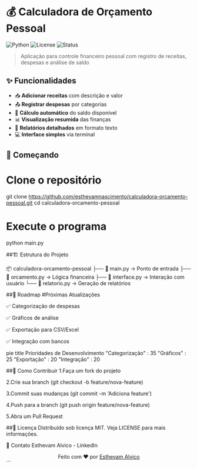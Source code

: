 # 💰 Calculadora de Orçamento Pessoal

![Python](https://img.shields.io/badge/python-3.8+-blue?logo=python&logoColor=white)
![License](https://img.shields.io/badge/license-MIT-green)
![Status](https://img.shields.io/badge/status-stable-brightgreen)

> Aplicação para controle financeiro pessoal com registro de receitas, despesas e análise de saldo

## ✨ Funcionalidades

- 📥 **Adicionar receitas** com descrição e valor
- 📤 **Registrar despesas** por categorias
- 🧮 **Cálculo automático** do saldo disponível
- 📊 **Visualização resumida** das finanças
- 📄 **Relatórios detalhados** em formato texto
- 💻 **Interface simples** via terminal

## 🚀 Começando

# Clone o repositório
git clone https://github.com/esthevamnascimento/calculadora-orcamento-pessoal.git
cd calculadora-orcamento-pessoal

# Execute o programa
python main.py

##🏗️ Estrutura do Projeto

📦 calculadora-orcamento-pessoal
├── 📜 main.py          → Ponto de entrada
├── 📜 orcamento.py     → Lógica financeira
├── 📜 interface.py     → Interação com usuário
└── 📜 relatorio.py     → Geração de relatórios


##🔮 Roadmap
#Próximas Atualizações

✅ Categorização de despesas

✅ Gráficos de análise

✅ Exportação para CSV/Excel

✅ Integração com bancos

pie
    title Prioridades de Desenvolvimento
    "Categorização" : 35
    "Gráficos" : 25
    "Exportação" : 20
    "Integração" : 20

    

##🤝 Como Contribuir
1.Faça um fork do projeto

2.Crie sua branch (git checkout -b feature/nova-feature)

3.Commit suas mudanças (git commit -m 'Adiciona feature')

4.Push para a branch (git push origin feature/nova-feature)

5.Abra um Pull Request


##📄 Licença
Distribuído sob licença MIT. Veja LICENSE para mais informações.

📧 Contato
Esthevam Alvico - LinkedIn

<div align="center"> Feito com ❤️ por <a href="https://github.com/esthevamnascimento">Esthevam Alvico</a> </div> ```
